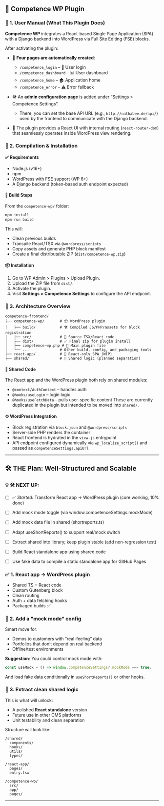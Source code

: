
## 📘 Competence WP Plugin

### 🔸 1. User Manual (What This Plugin Does)

**Competence WP** integrates a React-based Single Page Application (SPA) with a Django backend into WordPress via Full Site Editing (FSE) blocks.

After activating the plugin:

* 📄 **Four pages are automatically created**:

  * `/competence_login` – 🔐 User login
  * `/competence_dashboard` – 📊 User dashboard
  * `/competence_home` – 🏠 Application home
  * `/competence_error` – ⚠️ Error fallback
* 🛠️ An **admin configuration page** is added under “Settings > Competence Settings”.

  * There, you can set the base API URL (e.g., `http://nathabee.de/api/`) used by the frontend to communicate with the Django backend.
* 🧠 The plugin provides a React UI with internal routing (`react-router-dom`) that seamlessly operates inside WordPress view rendering.

### 🔸 2. Compilation & Installation

#### ✅ Requirements

* Node.js (v16+)
* npm
* WordPress with FSE support (WP 6+)
* A Django backend (token-based auth endpoint expected)

#### 🔧 Build Steps

From the `competence-wp/` folder:

```bash
npm install
npm run build
```

This will:

* Clean previous builds
* Transpile React/TSX via `@wordpress/scripts`
* Copy assets and generate PHP block manifest
* Create a final distributable ZIP (`dist/competence-wp.zip`)

#### 📦 Installation

1. Go to WP Admin > Plugins > Upload Plugin.
2. Upload the ZIP file from `dist/`.
3. Activate the plugin.
4. Visit **Settings > Competence Settings** to configure the API endpoint.

### 🔸 3. Architecture Overview

```
competence-frontend/
├── competence-wp/       # 📦 WordPress plugin
│   ├── build/           # 🛠️ Compiled JS/PHP/assets for block registration
│   ├── src/             # 🔧 Source TSX/React code
│   ├── dist/            # ✅ Final zip for plugin install
│   ├── competence-wp.php # 📜 Main plugin file
│   └── ...              # Other build, config, and packaging tools
├── react-app/           # 🧪 React-only SPA (WIP)
├── shared/              # 🔁 Shared logic (planned separation)
```

#### 🔁 Shared Code

The React app and the WordPress plugin both rely on shared modules:

* `@context/AuthContext` – handles auth
* `@hooks/useLogin` – login logic
* `@hooks/useFetchData` – pulls user-specific content
  These are currently duplicated in the plugin but intended to be moved into `shared/`.

#### ⚙️ WordPress Integration

* Block registration via `block.json` and `@wordpress/scripts`
* Server-side PHP renders the container
* React frontend is hydrated in the `view.js` entrypoint
* API endpoint configured dynamically via `wp_localize_script()` and passed as `competenceSettings.apiUrl`

---
  

## 🛠️ THE Plan: Well-Structured and Scalable


### 💡 🛠️ NEXT UP:
- [ ] ✅ *Started:* Transform React app → WordPress plugin (core working, 10% done)
- [ ] Add mock mode toggle (via window.competenceSettings.mockMode)
- [ ] Add mock data file in shared (shortreports.ts)
- [ ] Adapt useShortReports() to support real/mock switch
- [ ] Extract shared into library; keep plugin stable (add non-regression test)
- [ ] Build React standalone app using shared code
- [ ] Use fake data to compile a static standalone app for GitHub Pages


### ✅ **1. React app → WordPress plugin**
 

* Shared TS + React code
* Custom Gutenberg block
* Clean routing
* Auth + data fetching hooks
* Packaged builds ✅

### 🚀 **2. Add a "mock mode" config**

Smart move for:

* Demos to customers with “real-feeling” data
* Portfolios that don’t depend on real backend
* Offline/test environments

**Suggestion**: You could control mock mode with:

```ts
const useMock = () => window.competenceSettings?.mockMode === true;
```

And load fake data conditionally in `useShortReports()` or other hooks.

### 🧩 **3. Extract clean shared logic**

This is what will unlock:

* A polished **React standalone** version
* Future use in other CMS platforms
* Unit testability and clean separation

Structure will look like:

```
/shared/
  components/
  hooks/
  utils/
  types/

/react-app/
  pages/
  entry.tsx

/competence-wp/
  src/
  app/
  pages/
```
 
---
 